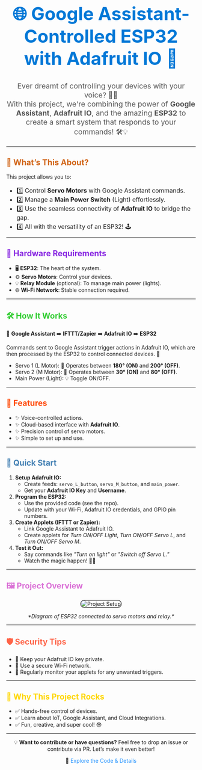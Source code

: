 <h1 align="center" style="font-size: 3rem; color: #0078D7;">🌐 Google Assistant-Controlled ESP32 with Adafruit IO 🌟</h1>

<p align="center" style="font-size: 1.2rem; color: #555;">Ever dreamt of controlling your devices with your voice? 🤖✨<br>
With this project, we're combining the power of <b>Google Assistant</b>, <b>Adafruit IO</b>, and the amazing <b>ESP32</b> to create a smart system that responds to your commands! 🛠️💡</p>

---

<h2 style="color: #D2691E;">🧐 What’s This About?</h2>
<p>This project allows you to:</p>
<ul style="font-size: 1rem; line-height: 1.5;">
  <li>1️⃣ Control <b>Servo Motors</b> with Google Assistant commands.</li>
  <li>2️⃣ Manage a <b>Main Power Switch</b> (Light) effortlessly.</li>
  <li>3️⃣ Use the seamless connectivity of <b>Adafruit IO</b> to bridge the gap.</li>
  <li>4️⃣ All with the versatility of an ESP32! 🕹️</li>
</ul>

---

<h2 style="color: #8A2BE2;">🔧 Hardware Requirements</h2>
<ul>
  <li>🖥️ <b>ESP32</b>: The heart of the system.</li>
  <li>⚙️ <b>Servo Motors</b>: Control your devices.</li>
  <li>💡 <b>Relay Module</b> (optional): To manage main power (lights).</li>
  <li>🌐 <b>Wi-Fi Network</b>: Stable connection required.</li>
</ul>

---

<h2 style="color: #32CD32;">🛠️ How It Works</h2>
<p>🎤 <b>Google Assistant</b> ➡️ <b>IFTTT/Zapier</b> ➡️ <b>Adafruit IO</b> ➡️ <b>ESP32</b></p>
<p>Commands sent to Google Assistant trigger actions in Adafruit IO, which are then processed by the ESP32 to control connected devices. 🚀</p>

<ul>
  <li>Servo 1 (L Motor): 🔄 Operates between <b>180° (ON)</b> and <b>200° (OFF)</b>.</li>
  <li>Servo 2 (M Motor): 🔄 Operates between <b>30° (ON)</b> and <b>80° (OFF)</b>.</li>
  <li>Main Power (Light): 💡 Toggle ON/OFF.</li>
</ul>

---

<h2 style="color: #FF4500;">🎯 Features</h2>
<ul>
  <li>✨ Voice-controlled actions.</li>
  <li>✨ Cloud-based interface with <b>Adafruit IO</b>.</li>
  <li>✨ Precision control of servo motors.</li>
  <li>✨ Simple to set up and use.</li>
</ul>

---

<h2 style="color: #4682B4;">🚀 Quick Start</h2>
<ol>
  <li><b>Setup Adafruit IO:</b>
    <ul>
      <li>Create feeds: <code>servo_L_button</code>, <code>servo_M_button</code>, and <code>main_power</code>.</li>
      <li>Get your <b>Adafruit IO Key</b> and <b>Username</b>.</li>
    </ul>
  </li>
  <li><b>Program the ESP32:</b>
    <ul>
      <li>Use the provided code (see the repo).</li>
      <li>Update with your Wi-Fi, Adafruit IO credentials, and GPIO pin numbers.</li>
    </ul>
  </li>
  <li><b>Create Applets (IFTTT or Zapier):</b>
    <ul>
      <li>Link Google Assistant to Adafruit IO.</li>
      <li>Create applets for <i>Turn ON/OFF Light</i>, <i>Turn ON/OFF Servo L</i>, and <i>Turn ON/OFF Servo M</i>.</li>
    </ul>
  </li>
  <li><b>Test it Out:</b>
    <ul>
      <li>Say commands like <i>"Turn on light"</i> or <i>"Switch off Servo L."</i></li>
      <li>Watch the magic happen! 🎩✨</li>
    </ul>
  </li>
</ol>

---

<h2 style="color: #DA70D6;">🖼️ Project Overview</h2>
<p align="center">
  <img src="[https://via.placeholder.com](https://ibb.co/JqDmNbL
https://ibb.co/XxmZytD)/800x400" alt="Project Setup" style="border: 2px solid #555; border-radius: 10px;">
</p>
<p align="center"><i>*Diagram of ESP32 connected to servo motors and relay.*</i></p>

---

<h2 style="color: #FF6347;">🛡️ Security Tips</h2>
<ul>
  <li>🔐 Keep your Adafruit IO key private.</li>
  <li>🔐 Use a secure Wi-Fi network.</li>
  <li>🔐 Regularly monitor your applets for any unwanted triggers.</li>
</ul>

---

<h2 style="color: #FFD700;">🌟 Why This Project Rocks</h2>
<ul>
  <li>✅ Hands-free control of devices.</li>
  <li>✅ Learn about IoT, Google Assistant, and Cloud Integrations.</li>
  <li>✅ Fun, creative, and super cool! 😎</li>
</ul>

---

<p align="center">
  💡 <b>Want to contribute or have questions?</b>  
  Feel free to drop an issue or contribute via PR. Let’s make it even better!  
</p>

<p align="center">
  🔗 <a href="https://github.com/Probityrajdeep/google-assistant-with-adafruit" style="color: #1E90FF; text-decoration: none;">Explore the Code & Details</a>
</p>
